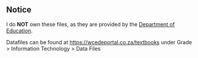 ## Notice
I do **__NOT__** own these files, as they are provided by the [Department of Education](https://wcedeportal.co.za/textbooks).

Datafiles can be found at https://wcedeportal.co.za/textbooks under Grade > Information Technology > Data Files
